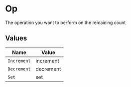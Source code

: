 # Op

The operation you want to perform on the remaining count


## Values

| Name        | Value       |
| ----------- | ----------- |
| `Increment` | increment   |
| `Decrement` | decrement   |
| `Set`       | set         |